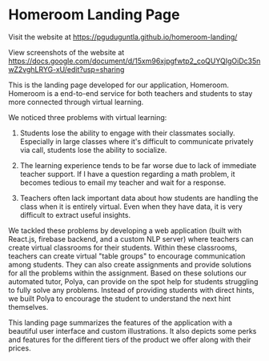 # Homeroom Landing Page

Visit the website at https://pguduguntla.github.io/homeroom-landing/

View screenshots of the website at https://docs.google.com/document/d/15xm96xjpgfwtp2_coQUYQIgOiDc35nwZ2vghLRYG-xU/edit?usp=sharing


This is the landing page developed for our application, Homeroom. Homeroom is a end-to-end service for both teachers and students to stay more connected through virtual learning.

We noticed three problems with virtual learning: 

1) Students lose the ability to engage with their classmates socially. Especially in large classes where it's difficult to communicate privately via call, students lose the ability to socialize.

2) The learning experience tends to be far worse due to lack of immediate teacher support. If I have a question regarding a math problem, it becomes tedious to email my teacher and wait for a response.

3) Teachers often lack important data about how students are handling the class when it is entirely virtual. Even when they have data, it is very difficult to extract useful insights.

We tackled these problems by developing a web application (built with React.js, firebase backend, and a custom NLP server) where teachers can create virtual classrooms for their students. Within these classrooms, teachers can create virtual "table groups" to encourage communication among students. They can also create assignments and provide solutions for all the problems within the assignment. Based on these solutions our automated tutor, Polya, can provide on the spot help for students struggling to fully solve any problems. Instead of providing students with direct hints, we built Polya to encourage the student to understand the next hint themselves.

This landing page summarizes the features of the application with a beautiful user interface and custom illustrations. It also depicts some perks and features for the different tiers of the product we offer along with their prices.



